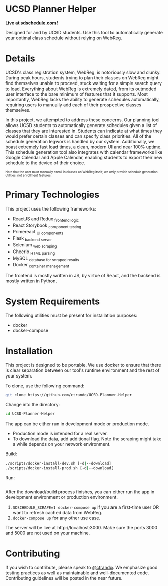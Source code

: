 # UCSD Planner Helper
 
**Live at [sdschedule.com](https://sdschedule.com)!**

Designed for and by UCSD students. Use this tool to automatically generate
your optimal class schedule without relying on WebReg.

# Details 

UCSD's class registration system, WebReg, is notoriously slow and clunky. 
During peak hours, students trying to plan their classes on WebReg might find
themselves unable to proceed, stuck waiting for a simple search query to load.
Everything about WebReg is extremely dated, from its outmoded user interface
to the bare minimum of features that it supports. Most importantly, WebReg
lacks the ability to generate schedules automatically, requiring users to
manually add each of their prospective classes themselves.

In this project, we attempted to address these concerns. Our planning tool 
allows UCSD students to automatically generate schedules given a list of classes
that they are interested in. Students can indicate at what times they would 
prefer certain classes and can specify class priorities. All of the 
schedule generation legwork is handled by our system. Additionally, we boast
extremely fast load times, a clean, modern UI and near 100% uptime. This 
schedule generation tool also integrates with calendar frameworks like
Google Calendar and Apple Calendar, enabling students to export their new
schedule to the device of their choice.

<sub><sup>Note that the user must manually enroll in classes on WebReg itself; 
we only provide schedule generation utilities, not enrollment features.</sup></sub>

# Primary Technologies

This project uses the following frameworks:

* ReactJS and Redux <sub>frontend logic</sub>
* React Storybook <sub>component testing</sub>
* Primereact <sub>UI components</sub>
* Flask <sub>backend server</sub>
* Selenium <sub>web scraping</sub>
* Cheerio <sub>HTML parsing</sub>
* MySQL <sub>database for scraped results</sub>
* Docker <sub>container management</sub>

The frontend is mostly written in JS, by virtue of React, and the backend is
mostly written in Python. 

# System Requirements

The following utilities must be present for installation purposes: 

* docker
* docker-compose

# Installation

This project is designed to be portable. We use docker to ensure that there is
clear separation between our tool's runtime environment and the
rest of your system.

To clone, use the following command:

```bash
git clone https://github.com/ctrando/UCSD-Planner-Helper
```

Change into the directory:

```bash
cd UCSD-Planner-Helper
```

The app can be either run in development mode or production mode.

* Production mode is intended for a real server.
* To download the data, add additional flag. Note the scraping might take a while depends on your network environment.

Build:

```bash
./scripts/docker-install-dev.sh [-d|--download]
./scripts/docker-install-prod.sh [-d|--download]
```

Run:

```bash
```

After the download/build process finishes, you can either run the app in development environment or
production environment.

1. `SDSCHEDULE_SCRAPE=1 docker-compose up` if you are a first-time user OR want to refresh cached data from WebReg. 
2. `docker-compose up` for any other use case.

The server will be live at http://localhost:3000. Make sure the ports 3000 and 5000 
are not used on your machine.

# Contributing 

If you wish to contribute, please speak to [@ctrando](https://github.com/ctrando). 
We emphasize good testing practices as well as maintainable and well-documented code.
Contributing guidelines will be posted in the near future.
